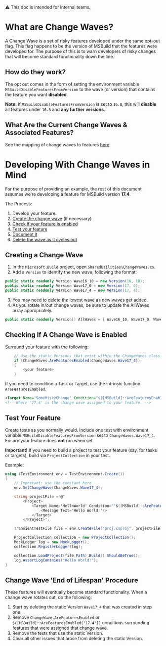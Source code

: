 ⚠ This doc is intended for internal teams.

# What are Change Waves?
A Change Wave is a set of risky features developed under the same opt-out flag. This flag happens to be the version of MSBuild that the features were developed for. The purpose of this is to warn developers of risky changes that will become standard functionality down the line. 

## How do they work?
The opt out comes in the form of setting the environment variable `MSBuildDisableFeaturesFromVersion` to the wave (or version) that contains the feature you want **disabled**. 

**Note:** If  `MSBuildDisableFeaturesFromVersion` is set to `16.8`, this will **disable** all features under `16.8` and **any further versions**.

## What Are the Current Change Waves & Associated Features?
See the mapping of change waves to features [here](ChangeWaves.md#change-waves-&-associated-features).

# Developing With Change Waves in Mind
For the purpose of providing an example, the rest of this document assumes we're developing a feature for MSBuild version **17.4**.

The Process:
1. Develop your feature.
2. [Create the change wave](#creating-a-change-wave) (if necessary)
3. [Check if your feature is enabled](#checking-if-a-change-wave-is-enabled)
4. [Test your feature](#test-your-feature)
5. [Document it](ChangeWaves.md#change-wave-features)
6. [Delete the wave as it cycles out](#change-wave-'end-of-lifespan'-procedure)

## Creating a Change Wave
1. In the `Microsoft.Build` project, open `SharedUtilities\ChangeWaves.cs`.
2. Add a `Version` to identify the new wave, following the format:
```c#
public static readonly Version Wave16_10 = new Version(16, 10);
public static readonly Version Wave17_0 = new Version(17, 0);
public static readonly Version Wave17_4 = new Version(17, 4);
```
3. You may need to delete the lowest wave as new waves get added.
4. As you rotate in/out change waves, be sure to update the AllWaves array appropriately.
```c#
public static readonly Version[] AllWaves = { Wave16_10, Wave17_0, Wave17_4 };
```

## Checking If A Change Wave is Enabled
Surround your feature with the following:
```c#
    // Use the static Versions that exist within the ChangeWaves class.
    if (ChangeWaves.AreFeaturesEnabled(ChangeWaves.Wave17_4))
    {
        <your feature>
    }
```

If you need to condition a Task or Target, use the intrinsic function `AreFeaturesEnabled`.
```xml
<Target Name="SomeRiskyChange" Condition="$([MSBuild]::AreFeaturesEnabled('17.4'))"">
<!-- Where '17.4' is the change wave assigned to your feature. -->
```

## Test Your Feature
Create tests as you normally would. Include one test with environment variable `MSBuildDisableFeaturesFromVersion` set to `ChangeWaves.Wave17_4`. Ensure your feature does **not** run when set.

**Important!** If you need to build a project to test your feature (say, for tasks or targets), build via `ProjectCollection` in your test.

Example:
```c#
using (TestEnvironment env = TestEnvironment.Create())
{
    // Important: use the constant here
    env.SetChangeWave(ChangeWaves.Wave17_4);

    string projectFile = @"
        <Project>
            <Target Name='HelloWorld' Condition=""$([MSBuild]::AreFeaturesEnabled('17.4'))"">
                <Message Text='Hello World!'/>
            </Target>
        </Project>";

    TransientTestFile file = env.CreateFile("proj.csproj", projectFile);

    ProjectCollection collection = new ProjectCollection();
    MockLogger log = new MockLogger();
    collection.RegisterLogger(log);

    collection.LoadProject(file.Path).Build().ShouldBeTrue();
    log.AssertLogContains("Hello World!");
}
```

## Change Wave 'End of Lifespan' Procedure
These features will eventually become standard functionality. When a change wave rotates out, do the following:
1. Start by deleting the static Version `Wave17_4` that was created in step one.
2. Remove `ChangeWave.AreFeaturesEnabled` or `$([MSBuild]::AreFeaturesEnabled('17.4'))` conditions surrounding features that were assigned that change wave.
3. Remove the tests that use the static Version.
4. Clear all other issues that arose from deleting the static Version.